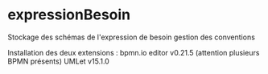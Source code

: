# expressionBesoin
Stockage des schémas de l'expression de besoin gestion des conventions

Installation des deux extensions :
bpmn.io editor v0.21.5 (attention plusieurs BPMN présents)
UMLet v15.1.0